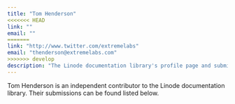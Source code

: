 ```yaml
---
title: "Tom Henderson"
<<<<<<< HEAD
link: ""
email: ""
=======
link: "http://www.twitter.com/extremelabs"
email: "thenderson@extremelabs.com"
>>>>>>> develop
description: "The Linode documentation library's profile page and submission listing for Tom Henderson"
---
```


Tom Henderson is an independent contributor to the Linode documentation library. Their submissions can be found listed below.